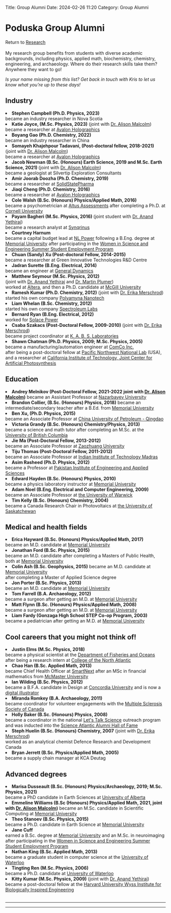 Title: Group Alumni
Date: 2024-02-26 11:20
Category: Group Alumni

<h1>Poduska Group Alumni </h1>
<div class = "small italics">
Return to <a href="/pages/research.html">Research</a>
</div>

<br>
My research group benefits from students with diverse academic backgrounds, including physics, applied math, biochemistry, chemistry, engineering, and archaeology. Where do their research skills take them? Anywhere they want to go! <p>

<i> Is your name missing from this list? Get back in touch with Kris to let us know what you're up to these days!</i>

<h2>Industry</h2>

<li><b>Stephen Campbell (Ph.D. Physics, 2023)</b><br> 
became an industry researcher in Nova Scotia</li>

<li><b>Katie Joyce, (M.Sc. Physics, 2023)</b>  (joint with <a href="https://www.esd.mun.ca/~amalcolm/">Dr. Alison Malcolm</a>) <br>
became a researcher at <a href="http://www.avalonholographics.com/">Avalon Holographics</a> </li>

<li><b>Boyang Gao (Ph.D. Chemistry, 2022)</b><br> 
became an industry researcher in China</li>

<li><b>Somayeh Khajehpour Tadavani, (Post-doctoral fellow, 2018-2021)</b>  (joint with <a href="https://www.esd.mun.ca/~amalcolm/">Dr. Alison Malcolm</a>) <br>
became a researcher at <a href="http://www.avalonholographics.com/">Avalon Holographics</a> </li>

<li><b>Jacob Newman (B.Sc. (Honours) Earth Science, 2019 and M.Sc. Earth Science, 2021) </b> (joint with <a href="https://www.esd.mun.ca/~amalcolm/">Dr. Alison Malcolm</a>) <br>
became a geologist at <a href=""></a> Silvertip Exploration Consultants
</li>

<li><b>Amir Joorab Doozha (Ph.D. Chemistry, 2019)</b><br>
became a researcher at <a href="https://solidstatepharma.com/">SolidStatePharma</a> </li>

<li> <b>Jiaqi Cheng (Ph.D. Chemistry, 2016)</b><br>
became a researcher at <a href="http://www.avalonholographics.com/">Avalon Holographics</a> </li>
</li>

<li><b>Cole Walsh (B.Sc. (Honours) Physics/Applied Math, 2016)</b> <br>
became a psychometrician at <a href="https://altusassessments.com/">Altus Assessments</a> after completing a Ph.D. at <a href="http://www.cornell.edu">Cornell University</a>
</li>

<li><b>Payam Bagheri (M.Sc. Physics, 2016) </b> (joint student with <a href="http://www.physics.mun.ca/~anand">Dr. Anand Yethiraj</a>)<br>
became a research analyst at <a href="http://synqrinus.com/">Synqrinus</a></li>

<li> <b>Courtney Harnum</b> 
<br>became a capital budget lead at <a href="nlpower.ca">NL Power</a> following a B.Eng. degree at <a href="http://www.mun.ca/">Memorial University</a> after participating in the <a href="http://www.wisenl.ca/ssep.htm">Women in Science and Engineering Summer Student Employment Program</a>
</li>

<li><b>Chuan (Sandy) Xu (Post-doctoral Fellow, 2014-2015)</b> <br>
became a researcher at Green Innovative Technologies R&D Centre</li>

<li><b>Jadran Surette (B.Eng. Electrical, 2014)</b><br>
became an engineer at <a href="http://www.gdcanada.com/">General Dynamics</a></li>

<li><b>Matthew Seymour (M.Sc. Physics, 2012)</b> <br> (joint with <a href="http://www.physics.mun.ca/~anand">Dr. Anand Yethiraj</a> and <a href="http://www.physics.mun.ca/~plumer">Dr. Martin Plumer</a>)</b><br>
worked at <a href="http://www.altera.com/">Altera</a>, and then a Ph.D. candidate at <a href="http://www.mcgill.ca/">McGill University</a></li>

<li><b>Ramesh Kumar (Ph.D. Chemistry, 2012)</b> (joint with <a href="http://www.chem.mun.ca/~erika">Dr. Erika Merschrod</a>)<br>
started his own company <a href="https://www.polyamyna.ca/">Polyamyna Nanotech</a> </li>

<li> <b>Liam Whelan (B.Sc. Chemistry, 2012)</b><br>
started his own company <a href="https://www.spectroleumlabs.com/">Spectroleum Labs</a></li>

<li> <b>Bernard Ryan (B.Eng. Electrical, 2012)</b><br>
worked for <a href="http://www.solace.ca/">Solace Power</a></li>

<li> <b>Csaba Szakacs (Post-Doctoral Fellow, 2009-2010)</b> (joint with <a href="http://www.chem.mun.ca/~erika">Dr. Erika Merschrod</a>)<br>
became project coordinator at <a href="http://kabs.com">K. A. B. S. Laboratories</a></li>
</li>

<li> <b>Shawn Chatman (Ph.D. Physics, 2009; M.Sc. Physics, 2005)</b><br>
became a manufacturing/automation engineer at <a href="https://www.comcoinc.com/">ComCo Inc.</a> <br>after being a post-doctoral fellow at <a href="http://www.pnl.gov/">Pacific Northwest National Lab</a> (USA),<br>
and a researcher at <a href="http://solarfuelshub.org">California Institute of Technology, Joint Center for Artificial Photosynthesis</a>
</li>

<h2>Education</h2>

<li><b>Andrey Melnikov (Post-Doctoral Fellow, 2021-2022 joint with <a href="http://www.esd.mun.ca/~amalcolm/">Dr. Alison Malcolm</a>)</b>
became an Assistant Professor at <a href="https://research.nu.edu.kz/en//">Nazarbayev University</a>

<li><b>Brandon Collier, (B.Sc. (Honours) Physics, 2018)</b> 
became an intermediate/secondary teacher after a B.Ed. from <a href="http://www.mun.ca/">Memorial University</a></li></a>
</li>

<li><b>Ben Xu, (Ph.D. Physics, 2015) </b>  <br>
became an Associate Professor at <a href="http://news.upc.edu.cn/english/">China University of Petroleum - Qingdao</a>
<!--<br> M.Sc. Physics, <a href="http://bjut.edu.cn/bjut_en/index.jsp">Beijing University of Technology</a>
<br> B.Sc. Physics, <a href="http://www.xhu.edu.cn/english/">Xihua University</a><br>-->


<li> <b>Victoria Grandy (B.Sc. (Honours) Chemistry/Physics, 2013)</b><br>
became a science and math tutor after completing an M.Sc. at the <a href="http://www.phas.ubc.ca/">University of British Columbia</a>
</li>

<li> <b>Jie Ma (Post-Doctoral Fellow, 2013-2012)</b> <br>
became an Associate Professor at <a href="http://www.iitm.ac.in/">Zaozhuang University</a>
</li>

<li> <b>Tiju Thomas (Post-Doctoral Fellow, 2011-2012)</b> <br>
became an Associate Professor at <a href="http://www.iitm.ac.in/">Indian Institute of Technology Madras</a>
<!-- INSPIRE (Department of Science and Technology) faculty fellow at the <a href="http://mrc.iisc.ernet.in/index.htm">Materials Research Center at the Indian Institute of Science, Bangalore</a>-->
</li>

<li><b>Asim Rasheed (Ph.D. Physics, 2012) </b><br>
became a Professor at <a href="http://www.pieas.edu.pk/dmme/">Pakistan Institute of Engineering and Applied Sciences</a></li>

<li> <b>Edward Hayden (B.Sc. (Honours) Physics, 2010)</b> <br>
became a physics laboratory instructor at <a href="http://www.mun.ca/">Memorial University</a></li>

<li> <b>Adam Noel (B.Eng. Electrical and Computer Engineering, 2009) </b><br>
became an Associate Professor at <a href="http://www2.warwick.ac.uk/fac/sci/eng/">the University of Warwick</a></li>

<li> <b>Tim Kelly (B.Sc. (Honours) Chemistry, 2004)</b><br>
became a Canada Research Chair in Photovoltaics at <a href="http://www.usask.ca">the University of Saskatchewan</a></li>


<h2>Medical and health fields</h2>

<li><b>Erica Hayward (B.Sc. (Honours) Physics/Applied Math, 2017)</b> <br>
became an M.D. candidate at <a href="http://www.mun.ca/">Memorial University</a></li>

<li> <b>Jonathan Ford (B.Sc. Physics, 2015)</br></b> 
became an M.D. candidate after completing a Masters of Public Health, both at <a href="http://www.mun.ca/">Memorial
University</a>
</li>

<li> <b>Colin Ash (B.Sc. Geophysics, 2015)</b> 
became an M.D. candidate at <a href="http://www.mun.ca/">Memorial University</a>  <br> after completing a Master of Applied Science degree</li>

<li> <b>Jon Porter (B.Sc. Physics, 2013)</b> <br>
became an M.D. candidate at <a href="http://www.mun.ca/">Memorial University</a></li>

<li> <b>Tom Farrell (B.A. Archaeology, 2012)</b> <br>
became a surgeon after getting an M.D. at <a href="http://www.mun.ca/">Memorial University</a></li>

<li> <b>Matt Flynn (B.Sc. (Honours) Physics/Applied Math, 2008)</b> <br>
became a surgeon after getting an M.D. at <a href="http://www.mun.ca/">Memorial University</a></li>

<li> <b>Liam Fardy (Gonzaga High School STEP Co-op Program, 2003)</b><br>
became a pediatrician after getting an M.D. at <a href="http://www.mun.ca/">Memorial University</a></li>



<h2>Cool careers that you might not think of!</h2>

<li><b>Justin Elms (M.Sc. Physics, 2018) </b> <br>
became a physical scientist at the <a href="https://www.dfo-mpo.gc.ca/">Department of Fisheries and Oceans</a> <br>after being a research intern at <a href="https://www.cna.nl.ca/">College of the North Atlantic</a></li>

<li> <b>Chao Han (B.Sc. Applied Math, 2013)</b><br>
became Chief Health Officer at <a href="https://www.crunchbase.com/organization/smartnext">SmartNext</a>  after an MSc in financial mathematics from <a href="https://www.mcmaster.ca/">McMaster University</a></li>

<li> <b>Ian Wilding (B.Sc. Physics, 2012)</b><br>
became a B.F.A. candidate in Design at <a href="http://www.concordia.ca">Concordia University</a> and is now a <a href="http://iwilding.com/about">digital illustrator</a></li>

<li> <b>Miranda Romkey (B.A. Archaeology, 2011) </b> <br>
became coordinator for volunteer engagements with the <a href="mssociety.ca/">Multiple Sclerosis Society of Canada</a> </li>

<li> <b>Holly Baker (B.Sc. (Honours) Physics, 2008) </b><br>
became a coordinator in the national <a href="http://www.letstalkscience.ca">Let's Talk Science</a> outreach program and was inducted into the <a href="https://scienceatlantic.ca/hof/alum/">Science Atlantic Alumni Hall of Fame</a></li>

<li> <b>Steph Huelin (B.Sc. (Honours) Chemistry, 2007</b> (joint with <a href="http://www.chem.mun.ca/~erika">Dr. Erika Merschrod</a>)<br>
worked as an analytical chemist Defence Research and Development Canada</li>

<li><b>Bryan Jerrett (B.Sc. Physics/Applied Math, 2005)</b><br>
became a supply chain manager at KCA Deutag</li>



<h2>Advanced degrees</h2>

<li><b>Marisa Dusseault (B.Sc. (Honours) Physics/Archaeology, 2019; M.Sc. Physics, 2021)</b> <br>
became a PhD candidate in Earth Sciences at <a href="http://www.ualberta.ca/">University of Alberta</a> </li>

<li><b>Emmeline Williams (B.Sc (Honours) Physics/Applied Math, 2021, joint with <a href="http://www.esd.mun.ca/~amalcolm/">Dr. Alison Malcolm</a>)</b> 
became an M.Sc. candidate in Scientific Computing at  <a href="http://www.mun.ca/">Memorial University</a></li>

<li><b>Theo Stanoev (B.Sc. Physics, 2015) </b> <br>
became a Ph.D. candidate in Earth Science at <a href="http://www.mun.ca/">Memorial University</a></li>

<li> <b>Jane Cuff</b> <br>
earned a B.Sc. degree at <a href="http://www.mun.ca/">Memorial University</a> and an M.Sc. in neuroimaging after participating in the <a href="http://www.wisenl.ca/ssep.htm">Women in Science and Engineering Summer Student Employment Program</a>
</li>

<li> <b>Nathan King (B.Sc. Applied Math, 2013) </b><br>
became a graduate student in computer science at the <a href="https://uwaterloo.ca/">University of Waterloo</a></li>

<li><b>Tingting Ren (M.Sc. Physics, 2006)</b><br>
became a Ph.D. candidate at <a href="https://uwaterloo.ca/">University of Waterloo</a></li>
</li>

<li><b>Kitty Kumar (M.Sc. Physics, 2009)</b> (joint with <a href="http://www.physics.mun.ca/~anand">Dr. Anand Yethiraj</a>)</b><br>
became a post-doctoral fellow at the <a href="http://wyss.harvard.edu">Harvard University Wyss Institute for Biologically Inspired Engineering</a></li>

<br>
<hr>

<hr>


<!--



<li><b>Joseline Aimee, undergraduate student</b> 
<br> B.Sc. (Honours) candidate in Physics/Applied Math
</li>

<li><b>Cassandra Clowe-Coish, undergraduate student</b> 
<br> B.Sc. (Honours) candidate in Physics
</li>

<li><b>Abhirup Dasgupta, M.Sc. student</b>, co-supervised with <a href="http://www.physics.mun.ca/~anand/">Anand Yethiraj, Physics</a> 
<br> B.Sc. Biotechnology, <a href="http://www.kiit.ac.in//">Kalinga Institute of Industrial Technology</a> 
<br><i>E-mail: adasgupta_at_mun.ca</i></li> 

<li><b>Tanzir Ahmed, M.Sc. student</b> 
<br> M.Sc. Chemistry, <a href="http://www.uef.fi/en">University of Eastern Finland</a><br>
M.Sc. Chemistry, B.Sc. (Honours) Chemistry,  <a href="http://www.sust.edu/">Shahjalal University of Science and Technology</a>
<br><i>E-mail: ta3783_at_mun.ca</i></li>

<li><b>Cong Cui, M.Eng. student</b>, co-supervised with <a href="http://www.engr.mun.ca/~xduan/">Xili Duan, Mechanical Engineering</a>

<li> <b>Jake Wells (B.Sc. (Honours) Physics, 2013)</b><br>
became a B.Ed. candidate at <a href="http://www.mun.ca/">Memorial University</a>
</li>

<li> <b>William Fowler  (B.Sc. Physics, 2006)</b><br>
became an M.Sc. candidate at <a href="http://www.mun.ca/">Memorial University</a></li>

<li> <b>Kayla Kenneally</b> (joint with <a href="http://www.engr.mun.ca/people/khawboldt.php">Dr. Kelly Hawboldt</a>) <br>
became a B.Eng. candidate (Process Engineering) at <a href="http://www.mun.ca/">Memorial University</a></li>

<li> <b>Jordon Keats</b> (joint with <a href="http://www.chem.mun.ca/~erika">Dr. Erika Merschrod</a>)<br>
became a B.Eng. candidate at <a href="http://www.mun.ca/">Memorial University</a></li>

<li> <b>Lisa Emberley</b><br>
became a B.Eng. candidate at <a href="http://www.mun.ca/">Memorial University</a></li>

<li> <b>Mike Grudich</b><br>
became a B.Sc. candidate in Physics at <a href="http://www.mun.ca/">Memorial University</a></li>

<li> <b>Regina Madimbu, high school student</b> 
<br><a href="http://wisenl.ca/your-wise-nl-view/secondary/high-school/">Women in Science and Engineering Summer Student</a>
</li>

<li><b>Zixian Li</b><br>
<br> M.Sc. Chemistry, <a href="http://hzjl.yangtzeu.edu.cn/english/">Yangtze University</a>
<br> B.Eng. Chemical Engineering, <a href="http://english.zzu.edu.cn">Zhengzhou University</a> 

<li> <b>Jason Emberley, undergraduate student</b> 
<br>B.Sc. Physics/Applied Math (2006), <a href="http://www.mun.ca/">Memorial
University</a>
</li>

<li> <b>Haruki Hirasawa, undergraduate student</b> <br>
B.Sc. candidate Physics, <a href="http://www.mun.ca/">Memorial
University</a> and a former <a href="http://www.shad.ca/shad/myweb.php?hls=10043">Shad Valley Internship</a> recipient
</li>

<li> <b>Andrew Rose, undergraduate student</b> 
<br>B.Sc. candidate Physics and Applied Math, <a href="http://www.mun.ca/">Memorial
University</a>
</li>

<li> <b>Adam Budgell (B.Sc. candidate, Physics)</a>
</li>

<li> <b>Kevin Stirling</b> (B.Sc. candidate, Physics/Computer Science) [<i>joint student with <a href="http://www.physics.mun.ca/~saika">Dr. Ivan Saika-Voivod</a></i>]</li>

<li> <b>Jessica Roberts</b> (<a href="http://www.wisenl.ca/ssep.htm">Women in Science and Engineering Summer Student Employment Program</a>, 2012)</li>

<li> <b>Robert Stanley</b> (B.Sc. Chemistry, 2007) </li>

<li> <b>Ryan Stack</b> (Gonzaga High School STEP Co-op Program, 2004)</li>



-->